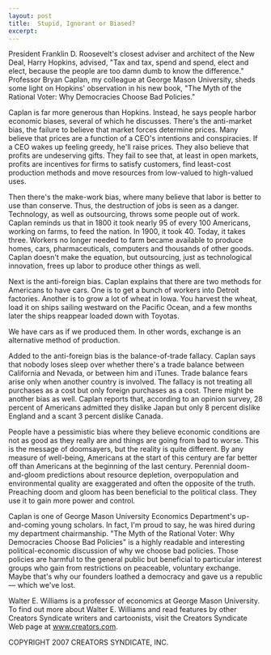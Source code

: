 ```yaml
---
layout: post
title:  Stupid, Ignorant or Biased?
excerpt:
---
```


President Franklin D. Roosevelt's closest adviser and architect of the New Deal, Harry Hopkins, advised, "Tax and tax, spend and spend, elect and elect, because the people are too damn dumb to know the difference." Professor Bryan Caplan, my colleague at George Mason University, sheds some light on Hopkins' observation in his new book, "The Myth of the Rational Voter: Why Democracies Choose Bad Policies."

Caplan is far more generous than Hopkins. Instead, he says people harbor economic biases, several of which he discusses. There's the anti-market bias, the failure to believe that market forces determine prices. Many believe that prices are a function of a CEO's intentions and conspiracies. If a CEO wakes up feeling greedy, he'll raise prices. They also believe that profits are undeserving gifts. They fail to see that, at least in open markets, profits are incentives for firms to satisfy customers, find least-cost production methods and move resources from low-valued to high-valued uses.

Then there's the make-work bias, where many believe that labor is better to use than conserve. Thus, the destruction of jobs is seen as a danger. Technology, as well as outsourcing, throws some people out of work. Caplan reminds us that in 1800 it took nearly 95 of every 100 Americans, working on farms, to feed the nation. In 1900, it took 40. Today, it takes three. Workers no longer needed to farm became available to produce homes, cars, pharmaceuticals, computers and thousands of other goods. Caplan doesn't make the equation, but outsourcing, just as technological innovation, frees up labor to produce other things as well.

Next is the anti-foreign bias. Caplan explains that there are two methods for Americans to have cars. One is to get a bunch of workers into Detroit factories. Another is to grow a lot of wheat in Iowa. You harvest the wheat, load it on ships sailing westward on the Pacific Ocean, and a few months later the ships reappear loaded down with Toyotas.

 We have cars as if we produced them. In other words, exchange is an alternative method of production.

Added to the anti-foreign bias is the balance-of-trade fallacy. Caplan says that nobody loses sleep over whether there's a trade balance between California and Nevada, or between him and iTunes. Trade balance fears arise only when another country is involved. The fallacy is not treating all purchases as a cost but only foreign purchases as a cost. There might be another bias as well. Caplan reports that, according to an opinion survey, 28 percent of Americans admitted they dislike Japan but only 8 percent dislike England and a scant 3 percent dislike Canada.

People have a pessimistic bias where they believe economic conditions are not as good as they really are and things are going from bad to worse. This is the message of doomsayers, but the reality is quite different. By any measure of well-being, Americans at the start of this century are far better off than Americans at the beginning of the last century. Perennial doom-and-gloom predictions about resource depletion, overpopulation and environmental quality are exaggerated and often the opposite of the truth. Preaching doom and gloom has been beneficial to the political class. They use it to gain more power and control.

Caplan is one of George Mason University Economics Department's up-and-coming young scholars. In fact, I'm proud to say, he was hired during my department chairmanship. "The Myth of the Rational Voter: Why Democracies Choose Bad Policies" is a highly readable and interesting political-economic discussion of why we choose bad policies. Those policies are harmful to the general public but beneficial to particular interest groups who gain from restrictions on peaceable, voluntary exchange. Maybe that's why our founders loathed a democracy and gave us a republic — which we've lost.

Walter E. Williams is a professor of economics at George Mason University. To find out more about Walter E. Williams and read features by other Creators Syndicate writers and cartoonists, visit the Creators Syndicate Web page at www.creators.com.

COPYRIGHT 2007 CREATORS SYNDICATE, INC.
